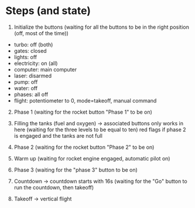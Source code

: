 # Steps (and state)


1. Initialize the buttons 
(waiting for all the buttons to be in the right position (off, most of the time))
  - turbo: off (both)
  - gates: closed
  - lights: off
  - electricity: on (all)
  - computer: main computer
  - laser: disarmed
  - pump: off
  - water: off
  - phases: all off
  - flight: potentiometer to 0, mode=takeoff, manual command
   
   
2. Phase 1
(waiting for the rocket button "Phase 1" to be on)

3. Filling the tanks (fuel and oxygen)
-> associated buttons only works in here
(waiting for the three levels to be equal to ten)
red flags if phase 2 is engaged and the tanks are not full

4. Phase 2
(waiting for the rocket button "Phase 2" to be on)

5. Warm up
(waiting for rocket engine engaged, automatic pilot on)

6. Phase 3
(waiting for the "phase 3" button to be on)

7. Countdown
-> countdown starts with 16s
(waiting for the "Go" button to run the countdown, then takeoff)

8. Takeoff
-> vertical flight

